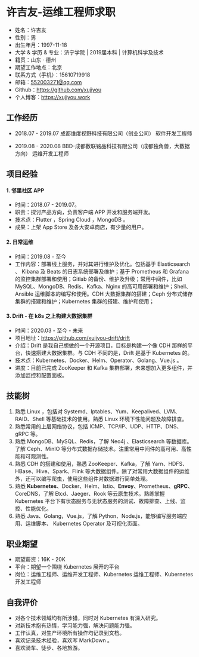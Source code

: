# 许吉友-运维工程师求职

- 姓名：许吉友
- 性别：男
- 出生年月：1997-11-18
- 大学 & 学历 & 专业：济宁学院 | 2019届本科 | 计算机科学及技术
- 籍贯：山东 · 德州
- 期望工作地点：北京
- 联系方式（手机）：15610719918
- 邮箱：552003271@qq.com
- Github：https://github.com/xujiyou
- 个人博客：https://xujiyou.work

## 工作经历

- 2018.07 - 2019.07  成都维度视野科技有限公司（创业公司）  软件开发工程师

- 2019.08 - 2020.08  BBD-成都数联铭品科技有限公司（成都独角兽，大数据方向） 运维开发工程师

## 项目经验

#### 1. 邻里社区 APP

- 时间：2018.07 - 2019.07。
- 职责：探讨产品方向，负责客户端 APP 开发和服务端开发。
- 技术点：Flutter ，Spring Cloud ，MongoDB 。
- 成果：上架 App Store 及各大安卓商店，有少量的用户。

#### 2. 日常运维

- 时间：2019.08 - 至今
- 工作内容：部署线上服务，并对其进行维护及优化。包括基于 Elasticsearch 、 Kibana 及 Beats 的日志系统部署及维护；基于 Prometheus 和 Grafana 的监控集群部署和使用；Gitlab 的备份、维护及升级；常用中间件，比如 MySQL、MongoDB、Redis、Kafka、Nginx 的高可用部署和维护；Shell、Ansible 运维脚本的编写和使用。CDH 大数据集群的搭建；Ceph 分布式储存集群的搭建和维护；Kubernetes 集群的搭建、维护和使用；

#### 3. Drift - 在 k8s 之上构建大数据集群

- 时间：2020.03 - 至今 - 未来
- 项目地址：https://github.com/xujiyou-drift/drift
- 介绍：Drift 是我自己想做的一个开源项目，目标是构建一个像 CDH 那样的平台，快速搭建大数据集群。与 CDH 不同的是，Drift 是基于 Kubernetes 的。
- 技术点：Kubernetes、Docker、Helm、Operator、Golang、Vue.js 。
- 进度：目前已完成 ZooKeeper 和 Kafka 集群部署，未来想加入更多组件，并添加监控和配置面板。

## 技能树

1. 熟悉 Linux ，包括对 Systemd、Iptables、Yum、Keepalived、LVM、RAID、Shell 等基础技术的使用。熟悉 Linux 环境下性能问题及故障排查。
2. 熟悉常用的上层网络协议，包括 ICMP、TCP/IP、UDP、HTTP、DNS、gRPC 等。
3. 熟悉 MongoDB、MySQL、Redis，了解 Neo4j 、Elasticsearch 等数据库。了解 Ceph、MinIO 等分布式数据存储技术。注重常用中间件的高可用、高性能和可观测性。
4. 熟悉 CDH 的搭建和使用，熟悉 ZooKeeper、Kafka，了解 Yarn、HDFS、HBase、Hive、Spark、Flink 等大数据组件。除了对常用大数据组件的运维外，还可以编写爬虫，使用这些组件对数据进行简单处理。
5. 熟悉 **Kubernetes**、Docker、Helm、Istio、**Envoy**、Prometheus、**gRPC**、CoreDNS，了解 Etcd、Jaeger、Rook 等云原生技术。熟练掌握 Kubernetes 平台下有状态服务与无状态服务的测试、故障排查、上线、监控、性能优化。
6. 熟悉 Java、Golang，Vue.js，了解 Python、Node.js，能够编写服务端应用、运维脚本、 Kubernetes Operator 及可视化页面。

## 职业期望

- 期望薪资：16K - 20K
- 平台：期望一个围绕 Kubernetes 展开的平台
- 岗位：运维工程师、运维开发工程师、Kubernetes 运维工程师、Kubernetes 开发工程师

## 自我评价

- 对各个技术领域均有所涉猎，同时对 Kubernetes 有深入研究。
- 对新技术抱有热情，学习能力强，解决问题能力强。
- 工作认真，对生产环境所有操作均记录到文档。
- 喜欢记录技术经验，喜欢写 MarkDown 。
- 喜欢骑车、徒步、各地旅游。



